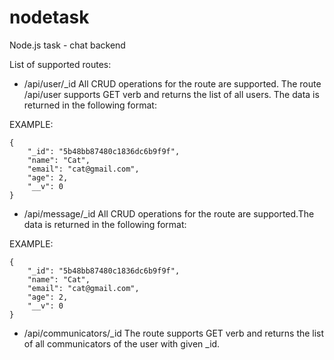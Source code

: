 # nodetask
Node.js task - chat backend

List of supported routes:

* /api/user/_id
All CRUD operations for the route are supported. The route /api/user supports GET verb and returns the list of all users.
The data is returned in the following format:

EXAMPLE:

    {
        "_id": "5b48bb87480c1836dc6b9f9f",
        "name": "Cat",
        "email": "cat@gmail.com",
        "age": 2,
        "__v": 0
    }


* /api/message/_id
All CRUD operations for the route are supported.The data is returned in the following format:

EXAMPLE:

    {
        "_id": "5b48bb87480c1836dc6b9f9f",
        "name": "Cat",
        "email": "cat@gmail.com",
        "age": 2,
        "__v": 0
    } 
* /api/communicators/_id
The route supports GET verb and returns the list of all communicators of the user with given _id.
 
